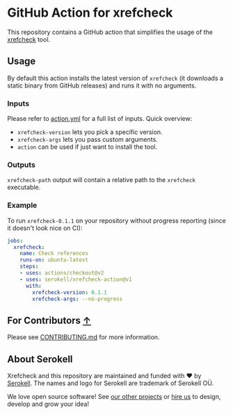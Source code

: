 <!--
   - SPDX-FileCopyrightText: 2020 Serokell <https://serokell.io>
   -
   - SPDX-License-Identifier: MPL-2.0
   -->

# GitHub Action for xrefcheck

This repository contains a GitHub action that simplifies the usage of the [xrefcheck](https://github.com/serokell/xrefcheck) tool.

## Usage

By default this action installs the latest version of `xrefcheck` (it downloads a static binary from GitHub releases) and runs it with no arguments.

### Inputs

Please refer to [action.yml](./action.yml) for a full list of inputs.
Quick overview:
* `xrefcheck-version` lets you pick a specific version.
* `xrefcheck-args` lets you pass custom arguments.
* `action` can be used if just want to install the tool.

### Outputs

`xrefcheck-path` output will contain a relative path to the `xrefcheck` executable.

### Example

To run `xrefcheck-0.1.1` on your repository without progress reporting (since it doesn't look nice on CI):

```yaml
jobs:
  xrefcheck:
    name: Check references
    runs-on: ubuntu-latest
    steps:
    - uses: actions/checkout@v2
    - uses: serokell/xrefcheck-action@v1
      with:
        xrefcheck-version: 0.1.1
        xrefcheck-args: --no-progress
```

## For Contributors [↑](#-patak)

Please see [CONTRIBUTING.md](.github/CONTRIBUTING.md) for more information.

## About Serokell

Xrefcheck and this repository are maintained and funded with ❤️ by [Serokell](https://serokell.io/).
The names and logo for Serokell are trademark of Serokell OÜ.

We love open source software! See [our other projects](https://serokell.io/community?utm_source=github) or [hire us](https://serokell.io/hire-us?utm_source=github) to design, develop and grow your idea!

